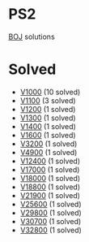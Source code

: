 # PS2

[BOJ](https://www.acmicpc.net/) solutions

# Solved

* [V1000](./1000/README.md) (10 solved)
* [V1100](./1100/README.md) (3 solved)
* [V1200](./1200/README.md) (1 solved)
* [V1300](./1300/README.md) (1 solved)
* [V1400](./1300/README.md) (1 solved)
* [V1600](./1600/README.md) (1 solved)
* [V3200](./3200/README.md) (1 solved)
* [V4900](./4900/README.md) (1 solved)
* [V12400](./12400/README.md) (1 solved)
* [V17000](./17000/README.md) (1 solved)
* [V18000](./18000/README.md) (1 solved)
* [V18800](./18800/README.md) (1 solved)
* [V21900](./21900/README.md) (1 solved)
* [V25600](./25600/README.md) (1 solved)
* [V29800](./29800/README.md) (1 solved)
* [V30700](./30700/README.md) (1 solved)
* [V32800](./32800/README.md) (1 solved)

